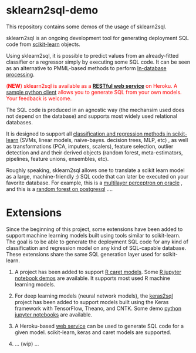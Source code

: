 # sklearn2sql-demo

This repository contains some demos of the usage of sklearn2sql.

sklearn2sql is an ongoing development tool for generating deployment SQL code from [scikit-learn](http://scikit-learn.org/) objects.

Using sklearn2sql, it is possible to predict values from an already-fitted classifier or a regressor simply by executing some SQL code. It can be seen as an alternative to PMML-based methods to perform [In-database processing](https://en.wikipedia.org/wiki/In-database_processing).

<span style="color:red">(**NEW**) sklearn2sql is available as a [**RESTful web service**](https://github.com/antoinecarme/sklearn2sql_heroku) on Heroku. A [sample python client](https://github.com/antoinecarme/sklearn2sql_heroku/blob/master/test_client.py) allows you to generate SQL from your own models. Your feedback is welcome.</span>

The SQL code is produced in an agnostic way (the mechansim used does not depend on the database) and supports most widely used relational databases. 

It is designed to support all [classification and regression methods in scikit-learn](http://scikit-learn.org/stable/modules/classes.html) (SVMs, linear models, naive-bayes. decision trees, MLP, etc) , as well as transformations (PCA, imputers, scalers), feature selection, outlier detection and  and their derived objects (random forest, meta-estimators, pipelines, feature unions, ensembles,  etc). 

Roughly speaking, sklearn2sql allows one to translate a scikit learn model as a large, machine-friendly ;) SQL code that can later be executed on your favorite database.  For example, this is a [multilayer perceptron on oracle](https://github.com/antoinecarme/sklearn2sql-demo/blob/master/sample_outputs_round_4/MLPClassifier/BreastCancer/oracle/demo1_MLPClassifier_oracle.sql) , and this is a [random forest on postgresql](https://github.com/antoinecarme/sklearn2sql-demo/blob/master/sample_outputs_round_4/RandomForestClassifier/FourClass/postgresql/demo1_RandomForestClassifier_postgresql.sql) .... 



# Extensions

Since the beginning of this project, some extensions have been added to support machine learning models built using tools similar to scikit-learn. The goal is to be able to generate the deployment SQL code for any kind of classification and regression model on any kind of SQL-capable database. These extensions share the same SQL generation layer used for scikit-learn.

1. A project has been added to support [R caret models](https://github.com/antoinecarme/caret2sql). Some [R jupyter notebook demos](https://github.com/antoinecarme/caret2sql/tree/master/doc) are available. It supports most used R machine learning models.

2. For deep learning models (neural network models), the [keras2sql](https://github.com/antoinecarme/caret2sql) project has been added to support models built using the Keras framework with TensorFlow, Theano, and CNTK. Some demo [python jupyter notebooks](https://github.com/antoinecarme/keras2sql/tree/master/doc) are available.

3. A Heroku-based [web service](https://github.com/antoinecarme/sklearn2sql_heroku) can be used to generate SQL code for a given model. scikit-learn, keras and caret models are supported.

4. ... (wip) ...
